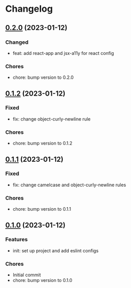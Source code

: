 # Changelog

## [0.2.0](https://github.com/quic-pro/eslint-config/releases/tag/0.2.0) (2023-01-12)

### Changed

- feat: add react-app and jsx-a11y for react config

### Chores

- chore: bump version to 0.2.0

## [0.1.2](https://github.com/quic-pro/eslint-config/releases/tag/0.1.2) (2023-01-12)

### Fixed

- fix: change object-curly-newline rule

### Chores

- chore: bump version to 0.1.2

## [0.1.1](https://github.com/quic-pro/eslint-config/releases/tag/0.1.1) (2023-01-12)

### Fixed

- fix: change camelcase and object-curly-newline rules

### Chores

- chore: bump version to 0.1.1

## [0.1.0](https://github.com/quic-pro/eslint-config/releases/tag/0.1.0) (2023-01-12)

### Features

- init: set up project and add eslint configs

### Chores

- Initial commit
- chore: bump version to 0.1.0

